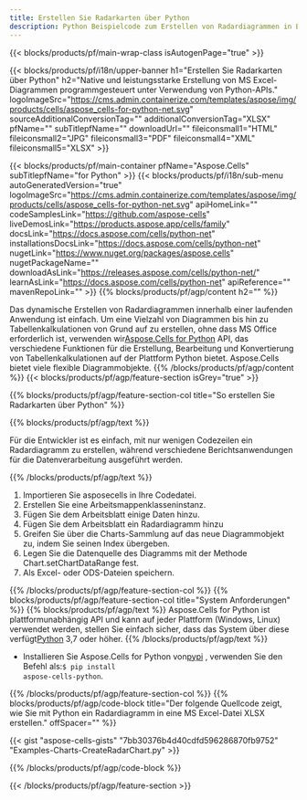 ```yaml
---
title: Erstellen Sie Radarkarten über Python
description: Python Beispielcode zum Erstellen von Radardiagrammen in Excel mithilfe der Bibliothek Python. Verwenden Sie diesen Code zum Erstellen eines Radardiagramms für MS Excel in einer auf Python basierenden Anwendung.
---
```

{{< blocks/products/pf/main-wrap-class isAutogenPage="true" >}}

{{< blocks/products/pf/i18n/upper-banner h1="Erstellen Sie Radarkarten über Python" h2="Native und leistungsstarke Erstellung von MS Excel-Diagrammen programmgesteuert unter Verwendung von Python-APIs." logoImageSrc="https://cms.admin.containerize.com/templates/aspose/img/products/cells/aspose_cells-for-python-net.svg" sourceAdditionalConversionTag="" additionalConversionTag="XLSX" pfName="" subTitlepfName="" downloadUrl="" fileiconsmall1="HTML" fileiconsmall2="JPG" fileiconsmall3="PDF" fileiconsmall4="XML" fileiconsmall5="XLSX" >}}

{{< blocks/products/pf/main-container pfName="Aspose.Cells" subTitlepfName="for Python" >}}
{{< blocks/products/pf/i18n/sub-menu autoGeneratedVersion="true" logoImageSrc="https://cms.admin.containerize.com/templates/aspose/img/products/cells/aspose_cells-for-python-net.svg" apiHomeLink="" codeSamplesLink="https://github.com/aspose-cells" liveDemosLink="https://products.aspose.app/cells/family" docsLink="https://docs.aspose.com/cells/python-net" installationsDocsLink="https://docs.aspose.com/cells/python-net" nugetLink="https://www.nuget.org/packages/aspose.cells" nugetPackageName="" downloadAsLink="https://releases.aspose.com/cells/python-net/" learnAsLink="https://docs.aspose.com/cells/python-net" apiReference="" mavenRepoLink="" >}}
{{% blocks/products/pf/agp/content h2="" %}}

 Das dynamische Erstellen von Radardiagrammen innerhalb einer laufenden Anwendung ist einfach. Um eine Vielzahl von Diagrammen bis hin zu Tabellenkalkulationen von Grund auf zu erstellen, ohne dass MS Office erforderlich ist, verwenden wir[Aspose.Cells for Python](https://pypi.org/project/aspose-cells-python) API, das verschiedene Funktionen für die Erstellung, Bearbeitung und Konvertierung von Tabellenkalkulationen auf der Plattform Python bietet. Aspose.Cells bietet viele flexible Diagrammobjekte.
{{% /blocks/products/pf/agp/content %}}
{{< blocks/products/pf/agp/feature-section isGrey="true" >}}

{{% blocks/products/pf/agp/feature-section-col title="So erstellen Sie Radarkarten über Python" %}}

{{% blocks/products/pf/agp/text %}}

Für die Entwickler ist es einfach, mit nur wenigen Codezeilen ein Radardiagramm zu erstellen, während verschiedene Berichtsanwendungen für die Datenverarbeitung ausgeführt werden.

{{% /blocks/products/pf/agp/text %}}

1. Importieren Sie asposecells in Ihre Codedatei.
1. Erstellen Sie eine Arbeitsmappenklasseninstanz.
1. Fügen Sie dem Arbeitsblatt einige Daten hinzu.
1. Fügen Sie dem Arbeitsblatt ein Radardiagramm hinzu
1. Greifen Sie über die Charts-Sammlung auf das neue Diagrammobjekt zu, indem Sie seinen Index übergeben.
1. Legen Sie die Datenquelle des Diagramms mit der Methode Chart.setChartDataRange fest.
1. Als Excel- oder ODS-Dateien speichern.

{{% /blocks/products/pf/agp/feature-section-col %}}
{{% blocks/products/pf/agp/feature-section-col title="System Anforderungen" %}}
{{% blocks/products/pf/agp/text %}}
 Aspose.Cells for Python ist plattformunabhängig API und kann auf jeder Plattform (Windows, Linux) verwendet werden, stellen Sie einfach sicher, dass das System über diese verfügt[Python](https://www.python.org/downloads/) 3,7 oder höher.
{{% /blocks/products/pf/agp/text %}}

- Installieren Sie Aspose.Cells for Python von<a href="https://pypi.org/project/aspose-cells-python/">pypi</a> , verwenden Sie den Befehl als:<code>$ pip install aspose-cells-python</code>.

{{% /blocks/products/pf/agp/feature-section-col %}}
{{% blocks/products/pf/agp/code-block title="Der folgende Quellcode zeigt, wie Sie mit Python ein Radardiagramm in eine MS Excel-Datei XLSX erstellen." offSpacer="" %}}

{{< gist "aspose-cells-gists" "7bb30376b4d40cdfd596286870fb9752" "Examples-Charts-CreateRadarChart.py" >}}

{{% /blocks/products/pf/agp/code-block %}}

{{< /blocks/products/pf/agp/feature-section >}}

<!-- aboutfile Starts -->
